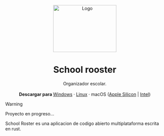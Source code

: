 <p align="center">
  <p align="center">
   <img width="200" height="150" src="static/icons/logo_transparent.png" alt="Logo">
  </p>
	<h1 align="center"><b>School rooster</b></h1>
	<p align="center">
		Organizador escolar.
    <br />
    <br />
    <b>Descargar para </b>
		<a href="">Windows</a> ·
		<a href="">Linux</a> ·
    macOS (<a href="">Apple Silicon</a> |
    <a href="">Intel</a>)
  </p>
</p>

> [!WARNING]
> Proyecto en progreso...

School Roster es una aplicacion de codigo abierto multiplataforma escrita en rust.
